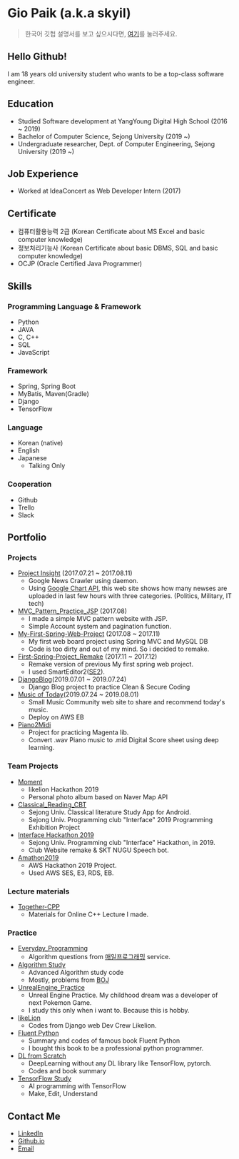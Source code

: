 # Gio Paik (a.k.a skyil)
> 한국어 깃헙 설명서를 보고 싶으시다면, [여기](https://github.com/skyil7/Cover-Letter/blob/master/README.md)를 눌러주세요.
## Hello Github!
I am 18 years old university student who wants to be a top-class software engineer. 
## Education
- Studied Software development at YangYoung Digital High School (2016 ~ 2019)
- Bachelor of Computer Science, Sejong University (2019 ~)
- Undergraduate researcher, Dept. of Computer Engineering, Sejong University (2019 ~)
## Job Experience
- Worked at IdeaConcert as Web Developer Intern (2017)
## Certificate
- 컴퓨터활용능력 2급 (Korean Certificate about MS Excel and basic computer knowledge)
- 정보처리기능사 (Korean Certificate about basic DBMS, SQL and basic computer knowledge)
- OCJP (Oracle Certified Java Programmer)
## Skills
### Programming Language & Framework
- Python
- JAVA
- C, C++
- SQL
- JavaScript
### Framework
- Spring, Spring Boot
- MyBatis, Maven(Gradle)
- Django
- TensorFlow
### Language
- Korean (native)
- English
- Japanese
  - Talking Only
### Cooperation
- Github
- Trello
- Slack
## Portfolio
### Projects
- [Project Insight](https://github.com/skyil7/Project-Insight) (2017.07.21 ~ 2017.08.11)
  - Google News Crawler using daemon.
  - Using [Google Chart API](https://developers.google.com/chart/), this web site shows how many newses are uploaded in last few hours with three categories. (Politics, Military, IT tech)
- [MVC_Pattern_Practice_JSP](https://github.com/skyil7/MVC_Pattern_Practice_JSP) (2017.08)
  - I made a simple MVC pattern website with JSP.
  - Simple Account system and pagination function.
- [My-First-Spring-Web-Project](https://github.com/skyil7/My-First-Spring-Web-Project) (2017.08 ~ 2017.11)
  - My first web board project using Spring MVC and MySQL DB
  - Code is too dirty and out of my mind. So i decided to remake.
- [First-Spring-Project_Remake](https://github.com/skyil7/First-Spring-Project_Remake) (2017.11 ~ 2017.12)
  - Remake version of previous My first spring web project.
  - I used SmartEditor2([SE2](https://github.com/naver/smarteditor2)).
- [DjangoBlog](https://github.com/skyil7/DjangoBlog)(2019.07.01 ~ 2019.07.24)
  - Django Blog project to practice Clean & Secure Coding
- [Music of Today](https://github.com/skyil7/Music_of_Today)(2019.07.24 ~ 2019.08.01)
  - Small Music Community web site to share and recommend today's music.
  - Deploy on AWS EB
- [Piano2Midi](https://github.com/skyil7/Piano2Midi)
  - Project for practicing Magenta lib.
  - Convert .wav Piano music to .mid Digital Score sheet using deep learning.
### Team Projects
- [Moment](https://github.com/skyil7/Moment)
  - likelion Hackathon 2019
  - Personal photo album based on Naver Map API
- [Classical_Reading_CBT](https://github.com/sejong-interface/2019_Classical_Reading)
  - Sejong Univ. Classical literature Study App for Android.
  - Sejong Univ. Programming club "Interface" 2019 Programming Exhibition Project
- [Interface Hackathon 2019](https://github.com/skyil7/InterfaceHackathon2019)
  - Sejong Univ. Programming club "Interface" Hackathon, in 2019.
  - Club Website remake & SKT NUGU Speech bot.
- [Amathon2019](https://github.com/skyil7/Amathon2019-4Flix-with-Security)
  - AWS Hackathon 2019 Project.
  - Used AWS SES, E3, RDS, EB.
### Lecture materials
- [Together-CPP](https://github.com/skyil7/Together-CPP)
  - Materials for Online C++ Lecture I made.
### Practice
- [Everyday_Programming](https://github.com/skyil7/Everyday_Programming)
  - Algorithm questions from [매일프로그래밍](http://mailprogramming.com/) service.
- [Algorithm Study](https://github.com/skyil7/AlgorithmStudy)
  - Advanced Algorithm study code
  - Mostly, problems from [BOJ](https://acmicpc.net)
- [UnrealEngine_Practice](https://github.com/skyil7/UnrealEngine_Practice)
  - Unreal Engine Practice. My childhood dream was a developer of next Pokemon Game.
  - I study this only when i want to. Because this is hobby.
- [likeLion](https://github.com/skyil7/likeLion)
  - Codes from Django web Dev Crew Likelion.
- [Fluent Python](https://github.com/skyil7/Fluent-Python)
  - Summary and codes of famous book Fluent Python
  - I bought this book to be a professional python programmer.
- [DL from Scratch](https://github.com/skyil7/DL-from-Scratch)
  - DeepLearning without any DL library like TensorFlow, pytorch.
  - Codes and book summary
- [TensorFlow Study](https://github.com/skyil7/TensorFlow_Study)
  - AI programming with TensorFlow
  - Make, Edit, Understand
## Contact Me
- [LinkedIn](https://www.linkedin.com/in/%EC%A7%80%EC%98%A4-%EB%B0%B1-476348175/?locale=en_US)
- [Github.io](https://skyil7.github.io)
- [Email](giopaik@naver.com)
